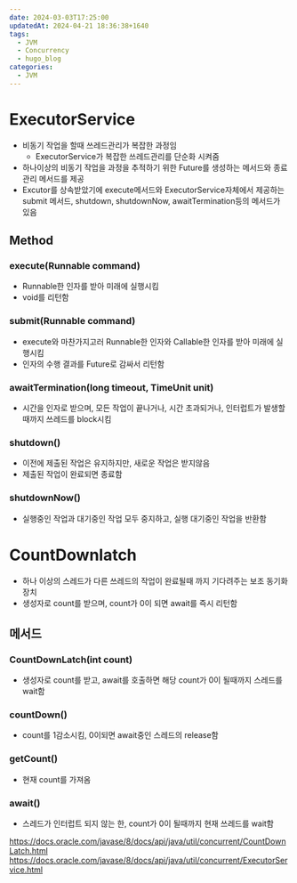 ```yaml
---
date: 2024-03-03T17:25:00
updatedAt: 2024-04-21 18:36:38+1640
tags:
  - JVM
  - Concurrency
  - hugo_blog
categories:
  - JVM
---
```

# ExecutorService
- 비동기 작업을 할때 쓰레드관리가 복잡한 과정임
	- ExecutorService가 복잡한 쓰레드관리를 단순화 시켜줌
- 하나이상의 비동기 작업을 과정을 추적하기 위한 Future를 생성하는 메서드와 종료관리 메서드를 제공
- Excutor를 상속받았기에 execute메서드와 ExecutorService자체에서 제공하는 submit 메서드, shutdown, shutdownNow, awaitTermination등의 메서드가 있음
## Method
### execute(Runnable command)
- Runnable한 인자를 받아 미래에 실행시킴
- void를 리턴함

### submit(Runnable command)
- execute와 마찬가지고러 Runnable한 인자와 Callable한 인자를 받아 미래에 실행시킴
- 인자의 수행 결과를 Future로 감싸서 리턴함

### awaitTermination(long timeout, TimeUnit unit)
- 시간을 인자로 받으며, 모든 작업이 끝나거나, 시간 초과되거나, 인터럽트가 발생할때까지 쓰레드를 block시킴

### shutdown()
- 이전에 제출된 작업은 유지하지만, 새로운 작업은 받지않음
- 제출된 작업이 완료되면 종료함

### shutdownNow()
- 실행중인 작업과 대기중인 작업 모두 중지하고, 실행 대기중인 작업을 반환함

# CountDownlatch
- 하나 이상의 스레드가 다른 쓰레드의 작업이 완료될때 까지 기다려주는 보조 동기화 장치
- 생성자로 count를 받으며, count가 0이 되면 await를 즉시 리턴함

## 메서드
### CountDownLatch(int count)
- 생성자로 count를 받고, await를 호출하면 해당 count가 0이 될때까지 스레드를 wait함

### countDown()
- count를 1감소시킴, 0이되면 await중인 스레드의 release함

### getCount()
- 현재 count를 가져옴

### await()
- 스레드가 인터럽트 되지 않는 한, count가 0이 될때까지 현재 쓰레드를 wait함


https://docs.oracle.com/javase/8/docs/api/java/util/concurrent/CountDownLatch.html
https://docs.oracle.com/javase/8/docs/api/java/util/concurrent/ExecutorService.html